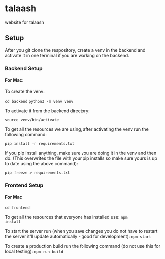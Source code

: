 # talaash
website for talaash

## Setup

After you git clone the respository, create a venv in the backend and activate it in one terminal if you are working on the backend.

### Backend Setup

#### For Mac:

To create the venv:

<code>cd backend</code>
<code>python3 -m venv venv</code>

To activate it from the backend directory:

<code>source venv/bin/activate</code>

To get all the resources we are using, after activating the venv run the following command:

<code>pip install -r requirements.txt</code>

If you pip install anything, make sure you are doing it in the venv and then do. (This overwrites the file with your pip installs so make sure yours is up to date using the above command):

<code>pip freeze > requirements.txt</code>


### Frontend Setup

#### For Mac

<code>cd frontend</code>

To get all the resources that everyone has installed use:
<code>npm install</code>

To start the server run (when you save changes you do not have to restart the server it'll update automatically - good for development):
<code>npm start</code>

To create a production build run the following command (do not use this for local testing):
<code>npm run build</code>







